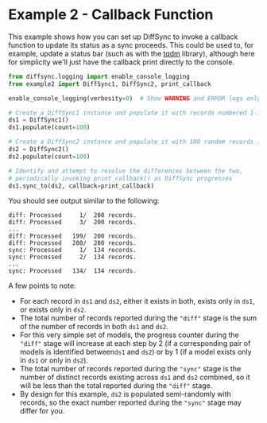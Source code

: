 # Example 2 - Callback Function

This example shows how you can set up DiffSync to invoke a callback function to update its status as a sync proceeds. This could be used to, for example, update a status bar (such as with the [tqdm](https://github.com/tqdm/tqdm) library), although here for simplicity we'll just have the callback print directly to the console.

```python
from diffsync.logging import enable_console_logging
from example2 import DiffSync1, DiffSync2, print_callback

enable_console_logging(verbosity=0)  # Show WARNING and ERROR logs only

# Create a DiffSync1 instance and populate it with records numbered 1-100
ds1 = DiffSync1()
ds1.populate(count=100)

# Create a DiffSync2 instance and populate it with 100 random records in the range 1-200
ds2 = DiffSync2()
ds2.populate(count=100)

# Identify and attempt to resolve the differences between the two,
# periodically invoking print_callback() as DiffSync progresses
ds1.sync_to(ds2, callback=print_callback)
```

You should see output similar to the following:

```
diff: Processed     1/  200 records.
diff: Processed     3/  200 records.
...
diff: Processed   199/  200 records.
diff: Processed   200/  200 records.
sync: Processed     1/  134 records.
sync: Processed     2/  134 records.
...
sync: Processed   134/  134 records.
```

A few points to note:

- For each record in `ds1` and `ds2`, either it exists in both, exists only in `ds1`, or exists only in `ds2`.
- The total number of records reported during the `"diff"` stage is the sum of the number of records in both `ds1` and `ds2`.
- For this very simple set of models, the progress counter during the `"diff"` stage will increase at each step by 2 (if a corresponding pair of models is identified between`ds1` and `ds2`) or by 1 (if a model exists only in `ds1` or only in `ds2`).
- The total number of records reported during the `"sync"` stage is the number of distinct records existing across `ds1` and `ds2` combined, so it will be less than the total reported during the `"diff"` stage.
- By design for this example, `ds2` is populated semi-randomly with records, so the exact number reported during the `"sync"` stage may differ for you.
